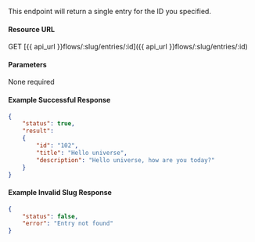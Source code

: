 <!--
@title Get single entry for a flow
@author Moltin Ltd
@description Returns a single entry based on the specified ID
@order 15.3.1

@sidebar 1
@family Flow/Entry
@rate No
@auth Yes
@format JSON
@http GET
@version beta
-->
This endpoint will return a single entry for the ID you specified.

#### Resource URL
GET [{{ api_url }}flows/:slug/entries/:id]({{ api_url }}flows/:slug/entries/:id)


#### Parameters
None required

<!--code-->
#### Example Successful Response
``` json
{
    "status": true,
    "result":
    {
        "id": "102",
        "title": "Hello universe",
        "description": "Hello universe, how are you today?"
    }
}

```


#### Example Invalid Slug Response
``` json
{
    "status": false,
    "error": "Entry not found"
}
```
<!--/code-->